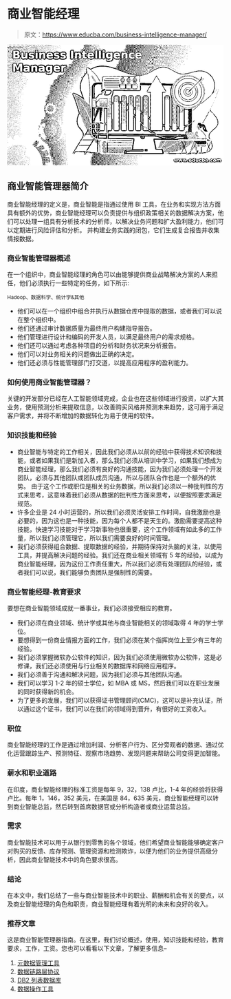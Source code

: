 # 商业智能经理

> 原文：<https://www.educba.com/business-intelligence-manager/>

![Business Intelligence Manager](img/1f73ba3f821eafa7d03b1b958a94558b.png)



## 商业智能管理器简介

商业智能经理的定义是，商业智能是指通过使用 BI 工具，在业务和实现方法方面具有额外的优势，商业智能经理可以负责提供与组织政策相关的数据解决方案，他们可以处理一组具有分析技术的分析师，以解决业务问题和扩大盈利能力，他们可以定期进行风险评估和分析。 并构建业务实践的闭包，它们生成复合报告并收集情报数据。

### 商业智能管理器概述

在一个组织中，商业智能经理的角色可以由能够提供商业战略解决方案的人来担任，他们必须执行一些特定的任务，如下所示:

<small>Hadoop、数据科学、统计学&其他</small>

*   他们可以在一个组织中组合并执行从数据仓库中提取的数据，或者我们可以说在整个组织中。
*   他们还通过审计数据质量为最终用户构建指导报告。
*   他们管理进行设计和编码的开发人员，以满足最终用户的需求规格。
*   他们还可以通过考虑各种项目的分析和财务状况来分析报告。
*   他们可以对业务相关的问题做出正确的决定。
*   他们还必须与性能管理部门打交道，以提高应用程序的盈利能力。

### 如何使用商业智能管理器？

关键的开发部分已经在人工智能领域完成，企业也在这些领域进行投资，以扩大其业务，使用预测分析来提取信息，以改善购买风格并预测未来趋势，这可用于满足客户需求，并将不断增加的数据转化为易于使用的软件。

### 知识技能和经验

*   商业智能与特定的工作相关，因此我们必须从以前的经验中获得技术知识和技能，或者如果我们是新加入者，那么我们必须从培训中学习，如果我们想成为商业智能经理，那么我们必须有良好的沟通技能，因为我们必须处理一个开发团队，必须与其他团队或团队成员沟通，所以与团队合作也是一个额外的优势。 由于这个工作或职位是相关的业务数据，所以我们必须以一种批判性的方式来思考，这意味着我们必须从数据的批判性方面来思考，以便按照要求满足规范。
*   许多企业是 24 小时运营的，所以我们必须灵活安排工作时间，自我激励也是必要的，因为这也是一种技能，因为每个人都不是天生的。激励需要提高这种技能，快速学习技能对于学习新事物也很重要，这个工作领域有如此多的工作量，所以我们必须管理它，所以我们需要良好的时间管理。
*   我们必须获得组合数据、提取数据的经验，并期待保持对头脑的关注，以使用工具，并提高解决问题的经验。我们还在商业相关领域有 5 年的经验，以成为商业智能经理，因为这份工作责任重大，所以我们必须有处理团队的经验，或者我们可以说，我们能够负责团队是强制性的需要。

### 商业智能经理-教育要求

要想在商业智能领域成就一番事业，我们必须接受相应的教育。

*   我们必须在商业领域、统计学或其他与商业智能相关的领域取得 4 年的学士学位。
*   要想得到一份商业情报方面的工作，我们必须在某个指挥岗位上至少有三年的经验。
*   我们必须掌握微软办公软件的知识，因为我们必须使用微软办公软件，这是必修课，我们还必须使用与行业相关的数据库和网络应用程序。
*   我们必须善于沟通和解决问题，因为我们必须与其他团队沟通。
*   我们可以学习 1-2 年的硕士学位，如 MBA 或 MS，然后我们可以在职业发展的同时获得新的机会。
*   为了更多的发展，我们可以获得证书管理顾问(CMC)，这可以是补充认证，所以通过这个证书，我们可以在我们的领域得到晋升，有很好的工资收入。

### 职位

商业智能经理的工作是通过增加利润、分析客户行为、区分旁观者的数据、通过优化运营跟踪生产、预测特征、观察市场趋势、发现问题来帮助公司变得更加智能。

### 薪水和职业道路

在印度，商业智能经理的标准工资是每年 9，32，138 卢比，1-4 年的经验将获得卢比。每年 1，146，352 美元，在美国是 84，635 美元，商业智能经理可以转到商业智能总监，然后转到首席数据官或分析构造者或商业运营总监。

### 需求

商业智能技术可以用于从银行到零售的各个领域，他们希望商业智能能够确定客户对购买的反馈、库存预测、管理资源和检测欺诈，以便为他们的业务提供高级分析，因此商业智能技术中的角色要求很高。

### 结论

在本文中，我们总结了一些与商业智能技术中的职业、薪酬和机会有关的要点，以及商业智能经理的角色和职责，商业智能经理有着光明的未来和良好的收入。

### 推荐文章

这是商业智能管理器指南。在这里，我们讨论概述，使用，知识技能和经验，教育要求，工作，工资。您也可以看看以下文章，了解更多信息–

1.  [元数据管理工具](https://www.educba.com/metadata-management-tools/)
2.  [数据链路层协议](https://www.educba.com/data-link-layer-protocol/)
3.  [DB2 列表数据库](https://www.educba.com/db2-list-databases/)
4.  [数据操作工具](https://www.educba.com/data-manipulation-tools/)





